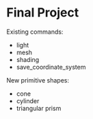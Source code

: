 # Final Project 
Existing commands: 
- light
- mesh
- shading
- save_coordinate_system 

New primitive shapes: 
- cone
- cylinder
- triangular prism 
